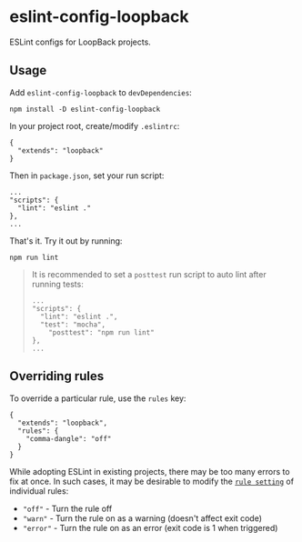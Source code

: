 # eslint-config-loopback

ESLint configs for LoopBack projects.

## Usage

Add `eslint-config-loopback` to `devDependencies`:

```
npm install -D eslint-config-loopback
```

In your project root, create/modify `.eslintrc`:

```
{
  "extends": "loopback"
}
```

Then in `package.json`, set your run script:

```
...
"scripts": {
  "lint": "eslint ."
},
...
```

That's it. Try it out by running:

```
npm run lint
```

> It is recommended to set a `posttest` run script to auto lint after
> running tests:
>
> ```
> ...
> "scripts": {
>   "lint": "eslint .",
>   "test": "mocha",
>     "posttest": "npm run lint"
> },
> ...
> ```

## Overriding rules

To override a particular rule, use the `rules` key:

```
{
  "extends": "loopback",
  "rules": {
    "comma-dangle": "off"
  }
}
```

While adopting ESLint in existing projects, there may be too many errors to fix
at once. In such cases, it may be desirable to modify the [`rule setting`](http://eslint.org/docs/user-guide/configuring.html#configuring-rules)
of individual rules:

- `"off"` - Turn the rule off
- `"warn"` - Turn the rule on as a warning (doesn't affect exit code)
- `"error"` - Turn the rule on as an error (exit code is 1 when triggered)
